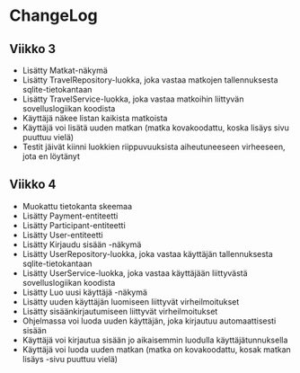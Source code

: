 # ChangeLog

## Viikko 3

- Lisätty Matkat-näkymä
- Lisätty TravelRepository-luokka, joka vastaa matkojen tallennuksesta sqlite-tietokantaan
- Lisätty TravelService-luokka, joka vastaa matkoihin liittyvän sovelluslogiikan koodista
- Käyttäjä näkee listan kaikista matkoista
- Käyttäjä voi lisätä uuden matkan (matka kovakoodattu, koska lisäys sivu puuttuu vielä)
- Testit jäivät kiinni luokkien riippuvuuksista aiheutuneeseen virheeseen, jota en löytänyt

## Viikko 4

- Muokattu tietokanta skeemaa
- Lisätty Payment-entiteetti
- Lisätty Participant-entiteetti
- Lisätty User-entiteetti
- Lisätty Kirjaudu sisään -näkymä
- Lisätty UserRepository-luokka, joka vastaa käyttäjän tallennuksesta sqlite-tietokantaan
- Lisätty UserService-luokka, joka vastaa käyttäjään liittyvästä sovelluslogiikan koodista
- Lisätty Luo uusi käyttäjä -näkymä
- Lisätty uuden käyttäjän luomiseen liittyvät virheilmoitukset
- Lisätty sisäänkirjautumiseen liittyvät virheilmoitukset
- Ohjelmassa voi luoda uuden käyttäjän, joka kirjautuu automaattisesti sisään
- Käyttäjä voi kirjautua sisään jo aikaisemmin luodulla käyttäjätunnuksella
- Käyttäjä voi luoda uuden matkan (matka on kovakoodattu, kosak matkan lisäys -sivu puuttuu vielä)

